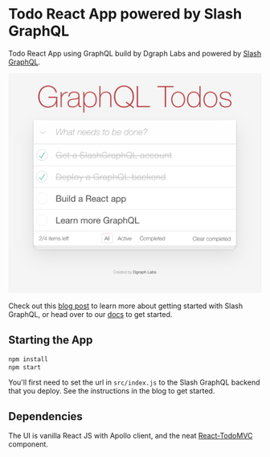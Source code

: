 # Todo React App powered by Slash GraphQL

Todo React App using GraphQL build by Dgraph Labs and powered by [Slash GraphQL](https://dgraph.io/slash-graphql).

![Todo App Screenshot](./SlashGraphQLTodos.png)

Check out this [blog post](https://dgraph.io/blog/post/todo-slash-graphql/) to learn more about getting started with Slash GraphQL, or head over to our [docs](https://graphql.dgraph.io/) to get started.

## Starting the App

```
npm install
npm start
```

You'll first need to set the url in `src/index.js` to the Slash GraphQL backend that you deploy.  See the instructions in the blog to get started.

## Dependencies

The UI is vanilla React JS with Apollo client, and the neat [React-TodoMVC](https://github.com/sw-yx/react-todomvc) component.